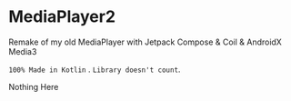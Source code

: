 # MediaPlayer2
Remake of my old MediaPlayer with Jetpack Compose & Coil & AndroidX Media3

`100% Made in Kotlin` . `Library doesn't count`.

Nothing Here
